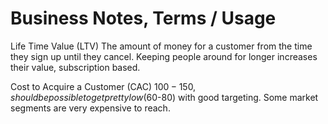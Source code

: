 # Business Notes, Terms / Usage

Life Time Value (LTV)
	The amount of money for a customer from the time they sign up until they cancel.
	Keeping people around for longer increases their value, subscription based.

Cost to Acquire a Customer (CAC)
	$100-150, should be possible to get pretty low ($60-80) with good targeting.
	Some market segments are very expensive to reach.
